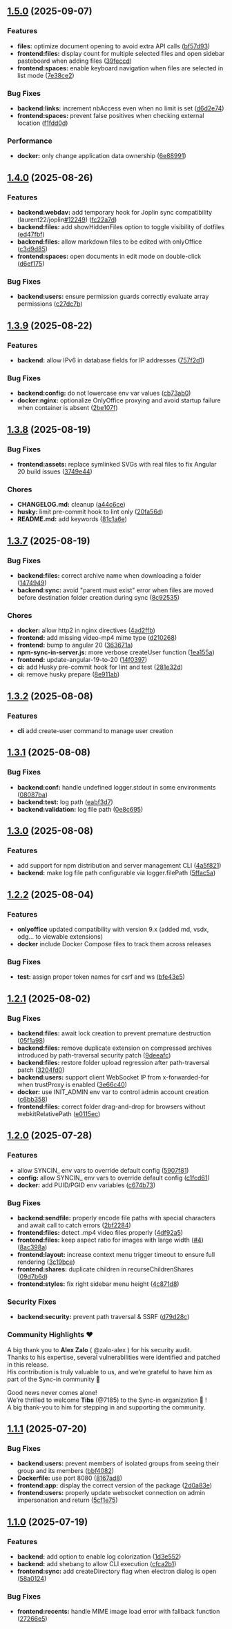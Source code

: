 
## [1.5.0](https://github.com/Sync-in/server/compare/v1.4.0...v1.5.0) (2025-09-07)


### Features

* **files:** optimize document opening to avoid extra API calls ([bf57d93](https://github.com/Sync-in/server/commit/bf57d93dcaea312328db9f1f5290e46471d2f638))
* **frontend:files:** display count for multiple selected files and open sidebar pasteboard when adding files ([39feccd](https://github.com/Sync-in/server/commit/39feccd3d89f29cdc4effb2bb4c016c7c1258729))
* **frontend:spaces:** enable keyboard navigation when files are selected in list mode ([7e38ce2](https://github.com/Sync-in/server/commit/7e38ce29fbfe11b84ccd7824aea1e43ae46e0d0f))


### Bug Fixes

* **backend:links:** increment nbAccess even when no limit is set ([d6d2e74](https://github.com/Sync-in/server/commit/d6d2e7425c16510ee9e15107a02f21d2038be89f))
* **frontend:spaces:** prevent false positives when checking external location ([f1fdd0d](https://github.com/Sync-in/server/commit/f1fdd0d4088e98f4e24f4a4c18cf6f67e3e5d0d4))

### Performance
* **docker:** only change application data ownership ([6e88991](https://github.com/Sync-in/server/commit/6e889915fedf613030e43919e637d7888aea94a1))


## [1.4.0](https://github.com/Sync-in/server/compare/v1.3.9...v1.4.0) (2025-08-26)


### Features

* **backend:webdav:** add temporary hook for Joplin sync compatibility (laurent22/joplin[#12249](https://github.com/Sync-in/server/issues/12249)) ([fc22a7d](https://github.com/Sync-in/server/commit/fc22a7d828f99abe65423d03418fe397ab45d7b0))
* **backend:files:** add showHiddenFiles option to toggle visibility of dotfiles ([ed47fbf](https://github.com/Sync-in/server/commit/ed47fbf3fe7fe5b66868489c319d3c438fde0dbf))
* **backend:files:** allow markdown files to be edited with onlyOffice ([c3d9d85](https://github.com/Sync-in/server/commit/c3d9d85d3f1dc90f4afae8db8ce9d128c8ecadf2))
* **frontend:spaces:** open documents in edit mode on double-click ([d6ef175](https://github.com/Sync-in/server/commit/d6ef175d951b4e11ce78d280e4982e3ed8a4bb3f))


### Bug Fixes

* **backend:users:** ensure permission guards correctly evaluate array permissions ([c27dc7b](https://github.com/Sync-in/server/commit/c27dc7b7ac20293febca17d18ae8608d61eb1b44))

## [1.3.9](https://github.com/Sync-in/server/compare/v1.3.8...v1.3.9) (2025-08-22)


### Features

* **backend:** allow IPv6 in database fields for IP addresses ([757f2d1](https://github.com/Sync-in/server/commit/757f2d117865fa41c2cdf759b9f54477434dee79))


### Bug Fixes

* **backend:config:** do not lowercase env var values ([cb73ab0](https://github.com/Sync-in/server/commit/cb73ab0287346b58ae8f34ed985d891a9a5a6732))
* **docker:nginx:** optionalize OnlyOffice proxying and avoid startup failure when container is absent ([2be107f](https://github.com/Sync-in/server/commit/2be107feda42ca8bb1edd1a9b99e3e62ff9dc234))

## [1.3.8](https://github.com/Sync-in/server/compare/v1.3.7...v1.3.8) (2025-08-19)


### Bug Fixes

* **frontend:assets:** replace symlinked SVGs with real files to fix Angular 20 build issues ([3749e44](https://github.com/Sync-in/server/commit/3749e4419ad4bce037297bd9872c0b585af6c73f))


### Chores

* **CHANGELOG.md:** cleanup ([a44c6ce](https://github.com/Sync-in/server/commit/a44c6ce11b6d65758452788b5733c017af48a516))
* **husky:** limit pre-commit hook to lint only ([20fa56d](https://github.com/Sync-in/server/commit/20fa56d36f024d5a1a5559569e3dd67749c02277))
* **README.md:** add keywords ([81c1a6e](https://github.com/Sync-in/server/commit/81c1a6e1dc23d9e4416ef6face0830b5278154d9))

## [1.3.7](https://github.com/Sync-in/server/compare/v1.3.2...v1.3.7) (2025-08-19)


### Bug Fixes

* **backend:files:** correct archive name when downloading a folder ([1474949](https://github.com/Sync-in/server/commit/147494906e7a04f520195dfb747eb791daabfbc3))
* **backend:sync:** avoid "parent must exist" error when files are moved before destination folder creation during sync ([8c92535](https://github.com/Sync-in/server/commit/8c9253551aa1d90c7fe340b81e5f9b48c82b6fdf))


### Chores

* **docker:** allow http2 in nginx directives ([4ad2ffb](https://github.com/Sync-in/server/commit/4ad2ffbfe12720af75aeac1d7ee7e383d73ad981))
* **frontend:** add missing video-mp4 mime type ([d210268](https://github.com/Sync-in/server/commit/d210268bc8cb5a5e61e0bbc24f431915b509b32d))
* **frontend:** bump to angular 20 ([363671a](https://github.com/Sync-in/server/commit/363671ac5e6ad6299477bf07f0bcffe1cff3e3f4))
* **npm-sync-in-server.js:** more verbose createUser function ([1ea155a](https://github.com/Sync-in/server/commit/1ea155a23f092312cb234758c59002bbe01458b2))
* **frontend:** update-angular-19-to-20 ([14f0397](https://github.com/Sync-in/server/commit/14f03973a77370f531bd1ed4c6c2052b76c15ea2))
* **ci:** add Husky pre-commit hook for lint and test ([281e32d](https://github.com/Sync-in/server/commit/281e32df28e092b6ea0a57d94b6f8279ca67c4c1))
* **ci:** remove husky prepare ([8e911ab](https://github.com/Sync-in/server/commit/8e911abf11e5a3265ea6afe30e26879452766a20))

## [1.3.2](https://github.com/Sync-in/server/compare/v1.3.1...v1.3.2) (2025-08-08)

### Features

* **cli** add create-user command to manage user creation


## [1.3.1](https://github.com/Sync-in/server/compare/v1.3.0...v1.3.1) (2025-08-08)


### Bug Fixes

* **backend:conf:** handle undefined logger.stdout in some environments ([08087ba](https://github.com/Sync-in/server/commit/08087bab675860d4c35041f9cd1752840df3cc7f))
* **backend:test:** log path ([eabf3d7](https://github.com/Sync-in/server/commit/eabf3d734721fbfd821489ac2bc83913c9afaf2e))
* **backend:validation:** log file path ([0e8c695](https://github.com/Sync-in/server/commit/0e8c695437dae0e6000e213382e1f4c7d91aef93))

## [1.3.0](https://github.com/Sync-in/server/compare/v1.2.2...v1.3.0) (2025-08-08)


### Features

* add support for npm distribution and server management CLI ([4a5f821](https://github.com/Sync-in/server/commit/4a5f8215d1caf6d7a3296f223a8ec90a20fe46e0))
* **backend:** make log file path configurable via logger.filePath ([5ffac5a](https://github.com/Sync-in/server/commit/5ffac5a9f42e707da0c9f5d6fba73d6d6022b8fb))

## [1.2.2](https://github.com/Sync-in/server/compare/v1.2.1...v1.2.2) (2025-08-04)

### Features

* **onlyoffice** updated compatibility with version 9.x (added md, vsdx, odg... to viewable extensions)
* **docker** include Docker Compose files to track them across releases

### Bug Fixes

* **test:** assign proper token names for csrf and ws ([bfe43e5](https://github.com/Sync-in/server/commit/bfe43e5f099cf4a4b07943a55e9242843d8b74c2))

## [1.2.1](https://github.com/Sync-in/server/compare/v1.2.0...v1.2.1) (2025-08-02)


### Bug Fixes

* **backend:files:** await lock creation to prevent premature destruction ([05f1a98](https://github.com/Sync-in/server/commit/05f1a98077eceb33fdc3b8312fc0884870c40a38))
* **backend:files:** remove duplicate extension on compressed archives introduced by path-traversal security patch ([9deeafc](https://github.com/Sync-in/server/commit/9deeafcd2cacd6371e0e423416425511ae3e9ff7))
* **backend:files:** restore folder upload regression after path-traversal patch ([3204fd0](https://github.com/Sync-in/server/commit/3204fd0524b87edd0a7450bb3d27315e5a390452))
* **backend:users:** support client WebSocket IP from x-forwarded-for when trustProxy is enabled ([3e66c40](https://github.com/Sync-in/server/commit/3e66c40b6d0884b66b8f45c183ea0253903e4c16))
* **docker:** use INIT_ADMIN env var to control admin account creation ([c6bb358](https://github.com/Sync-in/server/commit/c6bb3589e832bf46a492814bc05e2d8de2699435))
* **frontend:files:** correct folder drag-and-drop for browsers without webkitRelativePath ([e0115ec](https://github.com/Sync-in/server/commit/e0115ec38805c1dfcd39ab7522c81549ec05bdd4))

## [1.2.0](https://github.com/Sync-in/server/compare/v1.1.1...v1.2.0) (2025-07-28)

### Features

* allow SYNCIN_ env vars to override default config ([5907f81](https://github.com/Sync-in/server/commit/5907f81e4001d3c86d49465bad7642ac9516ea76))
* **config:** allow SYNCIN_ env vars to override default
  config ([c1fcd61](https://github.com/Sync-in/server/commit/c1fcd6141e4a551dd108cf81e9a0c64b8f20391d))
* **docker:** add PUID/PGID env variables ([c674b73](https://github.com/Sync-in/server/commit/c674b73b282c1eee4bc5e7fb03ecdb3a8e2ec1ff))

### Bug Fixes

* **backend:sendfile:** properly encode file paths with special characters and await call to catch
  errors ([2bf2284](https://github.com/Sync-in/server/commit/2bf2284bb273ac8b06136803717020c4a8ede5a7))
* **frontend:files:** detect .mp4 video files properly ([4df92a5](https://github.com/Sync-in/server/commit/4df92a531d6bae049a2ebd6beb036b36d21258ca))
* **frontend:files:** keep aspect ratio for images with large
  width ([#4](https://github.com/Sync-in/server/issues/4)) ([8ac398a](https://github.com/Sync-in/server/commit/8ac398a795b05fb4565efd12feedc5b0f9e384c7))
* **frontend:layout:** increase context menu trigger timeout to ensure full
  rendering ([3c19bce](https://github.com/Sync-in/server/commit/3c19bceeb5cc3f86e3db68b0ae554a686820ca8b))
* **frontend:shares:** duplicate children in
  recurseChildrenShares ([09d7b6d](https://github.com/Sync-in/server/commit/09d7b6d37d006390144b558eaf1a0857e648ec6e))
* **frontend:styles:** fix right sidebar menu height ([4c871d8](https://github.com/Sync-in/server/commit/4c871d88586932c27ab1da40aa4ee513b9f36252))

### Security Fixes

* **backend:security:** prevent path traversal & SSRF ([d79d28c](https://github.com/Sync-in/server/commit/d79d28c2d6ccf21b2b81bfd0779978e1a5f3c475))

### Community Highlights ❤️

A big thank you to **Alex Zalo** ( @zalo-alex ) for his security audit.  
Thanks to his expertise, several vulnerabilities were identified and patched in this release.  
His contribution is truly valuable to us, and we’re grateful to have him as part of the Sync-in community 🎉

Good news never comes alone!  
We’re thrilled to welcome **Tibs** (@7185) to the Sync-in organization 🌟 !  
A big thank-you to him for stepping in and supporting the community.

## [1.1.1](https://github.com/Sync-in/server/compare/v1.1.0...v1.1.1) (2025-07-20)

### Bug Fixes

* **backend:users:** prevent members of isolated groups from seeing their group and its
  members ([bbf4082](https://github.com/Sync-in/server/commit/bbf4082ef44aed0ed27d0438da97b0fa26895719))
* **Dockerfile:** use port 8080 ([8167ad8](https://github.com/Sync-in/server/commit/8167ad8cce1f0052f8ef02b0b099fb6e6d36524e))
* **frontend:app:** display the correct version of the
  package ([2d0a83e](https://github.com/Sync-in/server/commit/2d0a83eb20fe836047bc12666bffff06238788dc))
* **frontend:users:** properly update websocket connection on admin impersonation and
  return ([5cf1e75](https://github.com/Sync-in/server/commit/5cf1e751a2592978567a8d729828d562152aa6e2))

## [1.1.0](https://github.com/Sync-in/server/compare/58a0124d40d59fc611656efb77af9ca4d5dcf52c...v1.1.0) (2025-07-19)

### Features

* **backend:** add option to enable log colorization ([1d3e552](https://github.com/Sync-in/server/commit/1d3e5525387d501797db80e03aae5c4a3bb388ef))
* **backend:** add shebang to allow CLI execution ([cfca2b1](https://github.com/Sync-in/server/commit/cfca2b1e7449ac1dbdef879cacdaa24ed30d48d2))
* **frontend:sync:** add createDirectory flag when electron dialog is
  open ([58a0124](https://github.com/Sync-in/server/commit/58a0124d40d59fc611656efb77af9ca4d5dcf52c))

### Bug Fixes

* **frontend:recents:** handle MIME image load error with fallback
  function ([27266e5](https://github.com/Sync-in/server/commit/27266e59c24d3a1b7b4453c81f84ee818f537b72))
